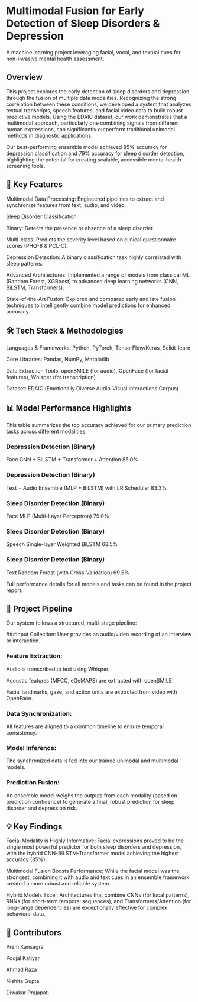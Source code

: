 # Multimodal Fusion for Early Detection of Sleep Disorders & Depression
A machine learning project leveraging facial, vocal, and textual cues for non-invasive mental health assessment.

## Overview
This project explores the early detection of sleep disorders and depression through the fusion of multiple data modalities. Recognizing the strong correlation between these conditions, we developed a system that analyzes textual transcripts, speech features, and facial video data to build robust predictive models. Using the EDAIC dataset, our work demonstrates that a multimodal approach, particularly one combining signals from different human expressions, can significantly outperform traditional unimodal methods in diagnostic applications.

Our best-performing ensemble model achieved 85% accuracy for depression classification and 79% accuracy for sleep disorder detection, highlighting the potential for creating scalable, accessible mental health screening tools.

## 🚀 Key Features
Multimodal Data Processing: Engineered pipelines to extract and synchronize features from text, audio, and video.

Sleep Disorder Classification:

Binary: Detects the presence or absence of a sleep disorder.

Multi-class: Predicts the severity level based on clinical questionnaire scores (PHQ-8 & PCL-C).

Depression Detection: A binary classification task highly correlated with sleep patterns.

Advanced Architectures: Implemented a range of models from classical ML (Random Forest, XGBoost) to advanced deep learning networks (CNN, BiLSTM, Transformers).

State-of-the-Art Fusion: Explored and compared early and late fusion techniques to intelligently combine model predictions for enhanced accuracy.

## 🛠️ Tech Stack & Methodologies
Languages & Frameworks: Python, PyTorch, TensorFlow/Keras, Scikit-learn

Core Libraries: Pandas, NumPy, Matplotlib

Data Extraction Tools: openSMILE (for audio), OpenFace (for facial features), Whisper (for transcription)

Dataset: EDAIC (Emotionally Diverse Audio-Visual Interactions Corpus)

## 📊 Model Performance Highlights
This table summarizes the top accuracy achieved for our primary prediction tasks across different modalities.


### Depression Detection (Binary)
Face
CNN + BiLSTM + Transformer + Attention
85.0%

### Depression Detection (Binary)
Text + Audio
Ensemble (MLP + BiLSTM) with LR Scheduler
83.3%

### Sleep Disorder Detection (Binary)
Face
MLP (Multi-Layer Perceptron)
79.0%

### Sleep Disorder Detection (Binary)
Speech
Single-layer Weighted BiLSTM
68.5%

### Sleep Disorder Detection (Binary)
Text
Random Forest (with Cross-Validation)
69.5%

Full performance details for all models and tasks can be found in the project report.

## 🔬 Project Pipeline
Our system follows a structured, multi-stage pipeline:

###Input Collection: 
User provides an audio/video recording of an interview or interaction.

### Feature Extraction:

Audio is transcribed to text using Whisper.

Acoustic features (MFCC, eGeMAPS) are extracted with openSMILE.

Facial landmarks, gaze, and action units are extracted from video with OpenFace.

### Data Synchronization: 
All features are aligned to a common timeline to ensure temporal consistency.

### Model Inference: 
The synchronized data is fed into our trained unimodal and multimodal models.

### Prediction Fusion: 
An ensemble model weighs the outputs from each modality (based on prediction confidence) to generate a final, robust prediction for sleep disorder and depression risk.

## 💡 Key Findings
Facial Modality is Highly Informative: Facial expressions proved to be the single most powerful predictor for both sleep disorders and depression, with the hybrid CNN-BiLSTM-Transformer model achieving the highest accuracy (85%).

Multimodal Fusion Boosts Performance: While the facial model was the strongest, combining it with audio and text cues in an ensemble framework created a more robust and reliable system.

Hybrid Models Excel: Architectures that combine CNNs (for local patterns), RNNs (for short-term temporal sequences), and Transformers/Attention (for long-range dependencies) are exceptionally effective for complex behavioral data.

## 👥 Contributors
Prem Kansagra

Poojal Katiyar

Ahmad Raza

Nishita Gupta

Diwakar Prajapati
